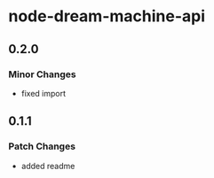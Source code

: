 # node-dream-machine-api

## 0.2.0

### Minor Changes

- fixed import

## 0.1.1

### Patch Changes

- added readme
